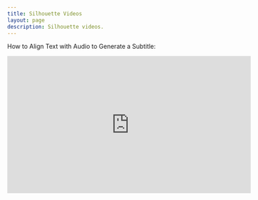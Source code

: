 ```yaml
---
title: Silhouette Videos
layout: page
description: Silhouette videos.
---
```


How to Align Text with Audio to Generate a Subtitle:

<iframe width="560" height="315" src="https://www.youtube.com/embed/QWbFLkAUdC0?si=5KaV5J2Yrf19zsZ2" title="YouTube video player" frameborder="0" allow="accelerometer; autoplay; clipboard-write; encrypted-media; gyroscope; picture-in-picture; web-share" referrerpolicy="strict-origin-when-cross-origin" allowfullscreen></iframe>